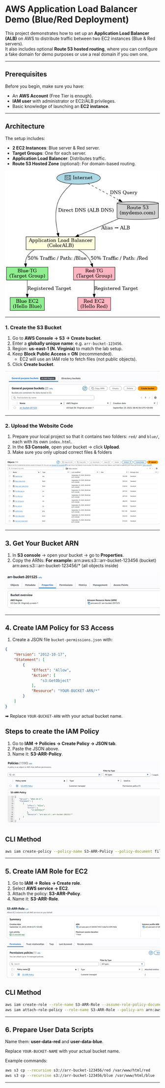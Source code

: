 # AWS Application Load Balancer Demo (Blue/Red Deployment)

This project demonstrates how to set up an **Application Load Balancer (ALB)** on AWS to distribute traffic between two EC2 instances (Blue & Red servers).  
It also includes optional **Route 53 hosted routing**, where you can configure a fake domain for demo purposes or use a real domain if you own one.  

---

## Prerequisites
Before you begin, make sure you have:
- An **AWS Account** (Free Tier is enough).
- **IAM user** with administrator or EC2/ALB privileges.
- Basic knowledge of launching an **EC2 instance**.

---

## Architecture
The setup includes:
- **2 EC2 Instances**: Blue server & Red server.
- **Target Groups**: One for each server.
- **Application Load Balancer**: Distributes traffic.
- **Route 53 Hosted Zone** (optional): For domain-based routing.

![Project Architecture](images/aws_alb_demo_architecture.png)

---

### 1. Create the S3 Bucket
1. Go to **AWS Console → S3 → Create bucket**.  
2. Enter a **globally unique name**: e.g. `arr-bucket-123456`.  
3. Region: **us-east-1 (N. Virginia)** to match the lab setup.  
4. Keep **Block Public Access = ON** (recommended).  
   - EC2 will use an IAM role to fetch files (not public objects).  
5. Click **Create bucket**.  

![S3 Bucket](images/mybucket.jpg)

---

### 2. Upload the Website Code
1. Prepare your local project so that it contains two folders: `red/` and `blue/`, each with its own `index.html`.  
2. In the **S3 Console**, open your bucket → click **Upload**.  
3. Make sure you only upload correct files & folders

![Bucket Files](images/s3files.jpg)

---

## 3. Get Your Bucket ARN
1. In **S3 console** → open your bucket → go to **Properties**.  
2. Copy the ARNs: 
**For example:**
arn:aws:s3:::arr-bucket-123456 (bucket)  
arn:aws:s3:::arr-bucket-123456/* (all objects inside)  

![Bucket ARN](images/bucketarn.jpg)

---

## 4. Create IAM Policy for S3 Access
1. Create a JSON file `bucket-permissions.json` with:

```json
{
    "Version": "2012-10-17",
    "Statement": [
        {
            "Effect": "Allow",
            "Action": [
                "s3:GetObject"
            ],
            "Resource": "YOUR-BUCKET-ARN/*"
        }
    ]
}
```
➡ Replace `YOUR-BUCKET-ARN` with your actual bucket name.

## Steps to create the IAM Policy

1. Go to **IAM → Policies → Create Policy → JSON tab**.  
2. Paste the JSON above.  
3. Name it: **S3-ARR-Policy**.  

![IAM Policy Created](images/iampolicy.jpg)

## CLI Method

```bash
aws iam create-policy --policy-name S3-ARR-Policy --policy-document file://bucket-permissions.json
```

---

## 5. Create IAM Role for EC2

1. Go to **IAM → Roles → Create role**.  
2. Select **AWS service → EC2**.  
3. Attach the policy: **S3-ARR-Policy**.  
4. Name it: **S3-ARR-Role**.  

![EC2 IAM Role](images/ec2role.jpg)


## CLI Method 

```bash
aws iam create-role --role-name S3-ARR-Role --assume-role-policy-document file://ec2-trust-policy.json
aws iam attach-role-policy --role-name S3-ARR-Role --policy-arn arn:aws:iam::123456789012:policy/S3-ARR-Policy
```

---

## 6. Prepare User Data Scripts

Name them: **user-data-red** and **user-data-blue**.  

Replace `YOUR-BUCKET-NAME` with your actual bucket name.  

Example commands:  

```bash
aws s3 cp --recursive s3://arr-bucket-123456/red /var/www/html/red
aws s3 cp --recursive s3://arr-bucket-123456/blue /var/www/html/blue
```

---


